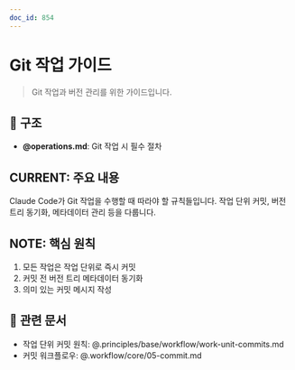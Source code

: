 ```yaml
---
doc_id: 854
---
```


# Git 작업 가이드

> Git 작업과 버전 관리를 위한 가이드입니다.

## 📁 구조

- **@operations.md**: Git 작업 시 필수 절차

## CURRENT: 주요 내용

Claude Code가 Git 작업을 수행할 때 따라야 할 규칙들입니다. 작업 단위 커밋, 버전 트리 동기화, 메타데이터 관리 등을 다룹니다.

## NOTE: 핵심 원칙

1. 모든 작업은 작업 단위로 즉시 커밋
2. 커밋 전 버전 트리 메타데이터 동기화
3. 의미 있는 커밋 메시지 작성

## 🔗 관련 문서

- 작업 단위 커밋 원칙: @.principles/base/workflow/work-unit-commits.md
- 커밋 워크플로우: @.workflow/core/05-commit.md
